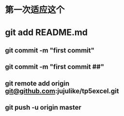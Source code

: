 # 第一次适应这个 #
# git add README.md #
## git commit -m "first commit" ##
## git commit -m "first commit ##"
## git remote add origin git@github.com:jujulike/tp5excel.git ##
## git push -u origin master ##
